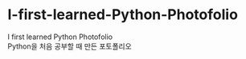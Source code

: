 # I-first-learned-Python-Photofolio
 I first learned Python Photofolio <BR>
 Python을 처음 공부할 때 만든 포토폴리오
